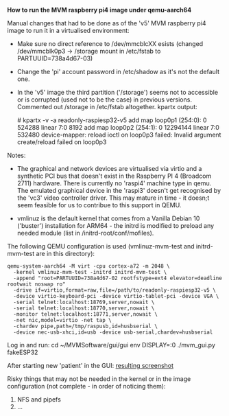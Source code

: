 **How to run the MVM raspberry pi4 image under qemu-aarch64**

Manual changes that had to be done as of the 'v5' MVM raspberry pi4 image to run it in a virtualised environment:
  * Make sure no direct reference to /dev/mmcblcXX esists (changed /dev/mmcblk0p3 -> /storage mount in /etc/fstab to PARTUUID=738a4d67-03)
  * Change the 'pi' account password in /etc/shadow as it's not the default one.
  * In the 'v5' image the third partition ('/storage') seems not to accessible or is corrupted (used not to be the case) in previous versions. Commented out /storage in /etc/fstab altogether. kpartx output:

    \# kpartx -v -a readonly-raspiesp32-v5
    add map loop0p1 (254:0): 0 524288 linear 7:0 8192
    add map loop0p2 (254:1): 0 12294144 linear 7:0 532480
    device-mapper: reload ioctl on loop0p3  failed: Invalid argument
    create/reload failed on loop0p3

Notes:
  * The graphical and network devices are virtualised via virtio and a synthetic PCI bus that doesn't exist in the Raspberry PI 4 (Broadcom 2711) hardware. There is currently no 'raspi4' machine type in qemu. The emulated graphical device in the 'raspi3' doesn't get recognised by the 'vc3' video controller driver. This may mature in time - it doesn;t seem feasible for us to contribue to this support in QEMU.

  * vmlinuz is the default kernel that comes from a Vanilla Debian 10 ('buster') installation for ARM64 - the initrd is modified to preload any needed module (list in /initrd-root/conf/mofiles).

The following QEMU configuration is used (vmlinuz-mvm-test and initrd-mvm-test are in this directory):

    qemu-system-aarch64 -M virt -cpu cortex-a72 -m 2048 \
      -kernel vmlinuz-mvm-test -initrd initrd-mvm-test \
      -append "root=PARTUUID=738a4d67-02 rootfstype=ext4 elevator=deadline rootwait noswap ro"
      -drive if=virtio,format=raw,file=/path/to/readonly-raspiesp32-v5 \
      -device virtio-keyboard-pci -device virtio-tablet-pci -device VGA \
      -serial telnet:localhost:18769,server,nowait \
      -serial telnet:localhost:18770,server,nowait \
      -monitor telnet:localhost:18771,server,nowait \
      -net nic,model=virtio -net tap \
      -chardev pipe,path=/tmp/raspusb,id=husbserial \
      -device nec-usb-xhci,id=usb -device usb-serial,chardev=husbserial

Log in and run:
    cd ~/MVMSoftware/gui/gui
    env DISPLAY=:0 ./mvm_gui.py fakeESP32

After starting new 'patient' in the GUI: [resulting screenshot](http://www0.mi.infn.it/~prelz/qemued-mvm.png)

Risky things that may not be needed in the kernel or in the image configuration (not complete - in order of noticing them):

 1. NFS and pipefs
 2. ...
